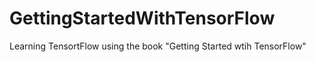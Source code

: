 # GettingStartedWithTensorFlow
Learning TensortFlow using the book "Getting Started wtih TensorFlow"
